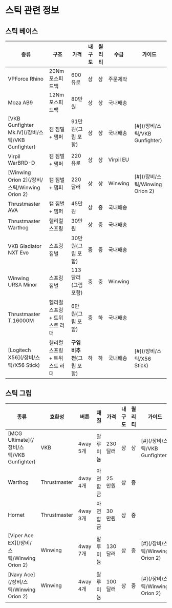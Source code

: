 # 스틱 관련 정보

## 스틱 베이스

| 종류 | 구조 | 가격 | 내구도 | 퀄리티 | 수급 | 가이드 |
| --- | --- | --- | ----- | ---- | ---- | ----- |
| VPForce Rhino | 20Nm 포스피드백 | 600유로 | 상 | 상 | 주문제작 | |
| Moza AB9 | 12Nm 포스피드백 | 80만원 | 상 | 상 | 국내배송 | |
| [VKB Gunfighter Mk.IV](/장비/스틱/VKB Gunfighter) | 캠 짐벌 + 댐퍼 | 91만원(그립 포함) | 상 | 상 | 국내배송 | [#](/장비/스틱/VKB Gunfighter) |
| Virpil WarBRD-D | 캠 짐벌 + 댐퍼 | 220유로 | 상 | 상 | Virpil EU | |
| [Winwing Orion 2](/장비/스틱/Winwing Orion 2) | 캠 짐벌 + 댐퍼 | 220달러 | 상 | 상 | Winwing | [#](/장비/스틱/Winwing Orion 2) |
| Thrustmaster AVA | 캠 짐벌 + 댐퍼 | 45만원 | 상 | 중 | 국내배송 | |
| Thrustmaster Warthog | 헬리컬 스프링 | 30만원 | 상 | 중 | 국내배송 | |
| VKB Gladiator NXT Evo | 스프링 짐벌 | 30만원(그립 포함) | 중 | 중 | 국내배송 | |
| Winwing URSA Minor | 스프링 짐벌 | 113달러(그립 포함) | 중 | 중 | Winwing | |
| Thrustmaster T.16000M | 헬리컬 스프링 + 트위스트 러더 | 6만원(그립 포함) | 중 | 하 | 국내배송 | |
| [Logitech X56](/장비/스틱/X56 Stick) | 헬리컬 스프링 + 트위스트 러더 | **구입 비추천**(그립 포함) | 하 | 하 | 국내배송 | [#](/장비/스틱/X56 Stick) |

## 스틱 그립

| 종류 | 호환성 | 버튼 | 재질 | 가격 | 내구도 | 퀄리티 | 가이드 |
| --- | ----- | --- | --- | --- | ----- | ---- | ----- |
| [MCG Ultimate](/장비/스틱/VKB Gunfighter) | VKB | 4way 5개 | 알루미늄 | 230달러 | 상 | 상 | [#](/장비/스틱/VKB Gunfighter) |
| Warthog | Thrustmaster | 4way 4개 | 아연 합금 | 25만원 | 상 | 중 | |
| Hornet | Thrustmaster | 4way 3개 | 아연 합금 | 30만원 | 상 | 중 | |
| [Viper Ace EX](/장비/스틱/Winwing Orion 2) | Winwing | 4way 7개 | 알루미늄 | 130달러 | 상 | 중 | [#](/장비/스틱/Winwing Orion 2) |
| [Navy Ace](/장비/스틱/Winwing Orion 2)| Winwing | 4way 4개 | 알루미늄 | 100달러 | 상 | 중 | [#](/장비/스틱/Winwing Orion 2) |
